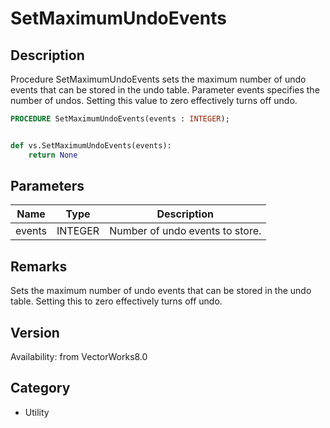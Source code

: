 # SetMaximumUndoEvents

## Description
Procedure SetMaximumUndoEvents sets the maximum number of undo events that can be stored in the undo table. Parameter events specifies the number of undos. Setting this value to zero effectively turns off undo.

```pascal
PROCEDURE SetMaximumUndoEvents(events : INTEGER);
```

```python

def vs.SetMaximumUndoEvents(events):
    return None
```

## Parameters
|Name|Type|Description|
|---|---|---|
|events|INTEGER|Number of undo events to store.|

## Remarks
Sets the maximum number of undo events that can be stored in the undo table. Setting this to zero effectively turns off undo.

## Version
Availability: from VectorWorks8.0
## Category
* Utility

